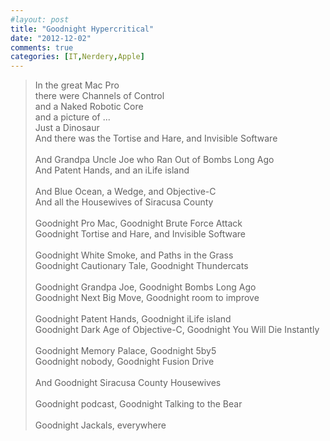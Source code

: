 ```yaml
---
#layout: post
title: "Goodnight Hypercritical"
date: "2012-12-02"
comments: true
categories: [IT,Nerdery,Apple]
---
```


<blockquote>In the great Mac Pro<br /> 
there were Channels of Control<br />
and a Naked Robotic Core<br />
and a picture of ...<br />
Just a Dinosaur<br />
And there was the Tortise and Hare, and Invisible Software
<br />
<br />
And Grandpa Uncle Joe who Ran Out of Bombs Long Ago<br />
And Patent Hands, and an iLife island
<br />
<br />
And Blue Ocean, a Wedge, and Objective-C<br />
And all the Housewives of Siracusa County
<br />
<br />
Goodnight Pro Mac, Goodnight Brute Force Attack<br />
Goodnight Tortise and Hare, and Invisible Software
<br />
<br />
Goodnight White Smoke, and Paths in the Grass<br />
Goodnight Cautionary Tale, Goodnight Thundercats
<br />
<br />
Goodnight Grandpa Joe, Goodnight Bombs Long Ago<br />
Goodnight Next Big Move, Goodnight room to improve
<br />
<br />
Goodnight Patent Hands, Goodnight iLife island<br />
Goodnight Dark Age of Objective-C, Goodnight You Will Die Instantly
<br />
<br />
Goodnight Memory Palace, Goodnight 5by5<br />
Goodnight nobody, Goodnight Fusion Drive 
<br />
<br />
And Goodnight Siracusa County Housewives
<br />
<br />
Goodnight podcast, Goodnight Talking to the Bear
<br />
<br />
Goodnight Jackals, everywhere</blockquote>
